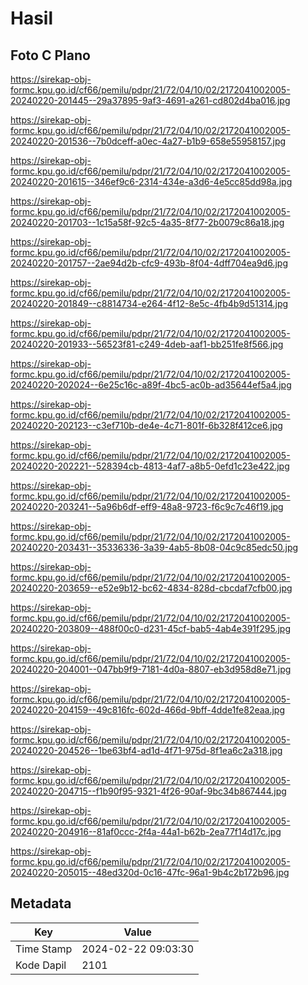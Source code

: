 # Hasil

## Foto C Plano

https://sirekap-obj-formc.kpu.go.id/cf66/pemilu/pdpr/21/72/04/10/02/2172041002005-20240220-201445--29a37895-9af3-4691-a261-cd802d4ba016.jpg

https://sirekap-obj-formc.kpu.go.id/cf66/pemilu/pdpr/21/72/04/10/02/2172041002005-20240220-201536--7b0dceff-a0ec-4a27-b1b9-658e55958157.jpg

https://sirekap-obj-formc.kpu.go.id/cf66/pemilu/pdpr/21/72/04/10/02/2172041002005-20240220-201615--346ef9c6-2314-434e-a3d6-4e5cc85dd98a.jpg

https://sirekap-obj-formc.kpu.go.id/cf66/pemilu/pdpr/21/72/04/10/02/2172041002005-20240220-201703--1c15a58f-92c5-4a35-8f77-2b0079c86a18.jpg

https://sirekap-obj-formc.kpu.go.id/cf66/pemilu/pdpr/21/72/04/10/02/2172041002005-20240220-201757--2ae94d2b-cfc9-493b-8f04-4dff704ea9d6.jpg

https://sirekap-obj-formc.kpu.go.id/cf66/pemilu/pdpr/21/72/04/10/02/2172041002005-20240220-201849--c8814734-e264-4f12-8e5c-4fb4b9d51314.jpg

https://sirekap-obj-formc.kpu.go.id/cf66/pemilu/pdpr/21/72/04/10/02/2172041002005-20240220-201933--56523f81-c249-4deb-aaf1-bb251fe8f566.jpg

https://sirekap-obj-formc.kpu.go.id/cf66/pemilu/pdpr/21/72/04/10/02/2172041002005-20240220-202024--6e25c16c-a89f-4bc5-ac0b-ad35644ef5a4.jpg

https://sirekap-obj-formc.kpu.go.id/cf66/pemilu/pdpr/21/72/04/10/02/2172041002005-20240220-202123--c3ef710b-de4e-4c71-801f-6b328f412ce6.jpg

https://sirekap-obj-formc.kpu.go.id/cf66/pemilu/pdpr/21/72/04/10/02/2172041002005-20240220-202221--528394cb-4813-4af7-a8b5-0efd1c23e422.jpg

https://sirekap-obj-formc.kpu.go.id/cf66/pemilu/pdpr/21/72/04/10/02/2172041002005-20240220-203241--5a96b6df-eff9-48a8-9723-f6c9c7c46f19.jpg

https://sirekap-obj-formc.kpu.go.id/cf66/pemilu/pdpr/21/72/04/10/02/2172041002005-20240220-203431--35336336-3a39-4ab5-8b08-04c9c85edc50.jpg

https://sirekap-obj-formc.kpu.go.id/cf66/pemilu/pdpr/21/72/04/10/02/2172041002005-20240220-203659--e52e9b12-bc62-4834-828d-cbcdaf7cfb00.jpg

https://sirekap-obj-formc.kpu.go.id/cf66/pemilu/pdpr/21/72/04/10/02/2172041002005-20240220-203809--488f00c0-d231-45cf-bab5-4ab4e391f295.jpg

https://sirekap-obj-formc.kpu.go.id/cf66/pemilu/pdpr/21/72/04/10/02/2172041002005-20240220-204001--047bb9f9-7181-4d0a-8807-eb3d958d8e71.jpg

https://sirekap-obj-formc.kpu.go.id/cf66/pemilu/pdpr/21/72/04/10/02/2172041002005-20240220-204159--49c816fc-602d-466d-9bff-4dde1fe82eaa.jpg

https://sirekap-obj-formc.kpu.go.id/cf66/pemilu/pdpr/21/72/04/10/02/2172041002005-20240220-204526--1be63bf4-ad1d-4f71-975d-8f1ea6c2a318.jpg

https://sirekap-obj-formc.kpu.go.id/cf66/pemilu/pdpr/21/72/04/10/02/2172041002005-20240220-204715--f1b90f95-9321-4f26-90af-9bc34b867444.jpg

https://sirekap-obj-formc.kpu.go.id/cf66/pemilu/pdpr/21/72/04/10/02/2172041002005-20240220-204916--81af0ccc-2f4a-44a1-b62b-2ea77f14d17c.jpg

https://sirekap-obj-formc.kpu.go.id/cf66/pemilu/pdpr/21/72/04/10/02/2172041002005-20240220-205015--48ed320d-0c16-47fc-96a1-9b4c2b172b96.jpg


## Metadata

| Key        | Value               |
| ---------- | ------------------- |
| Time Stamp | 2024-02-22 09:03:30 |
| Kode Dapil | 2101                |



